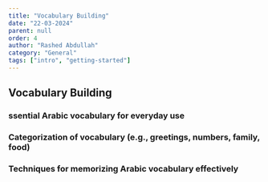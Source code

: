 ```yaml
---
title: "Vocabulary Building"
date: "22-03-2024"
parent: null
order: 4
author: "Rashed Abdullah"
category: "General"
tags: ["intro", "getting-started"]
---
```


## Vocabulary Building

### ssential Arabic vocabulary for everyday use

### Categorization of vocabulary (e.g., greetings, numbers, family, food)

### Techniques for memorizing Arabic vocabulary effectively
